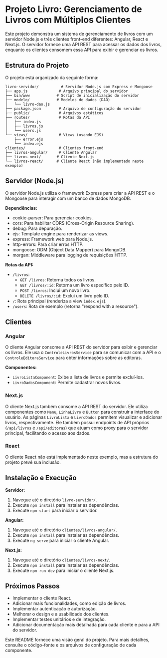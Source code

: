 # Projeto Livro: Gerenciamento de Livros com Múltiplos Clientes

Este projeto demonstra um sistema de gerenciamento de livros com um servidor Node.js e três clientes front-end diferentes: Angular, React e Next.js. O servidor fornece uma API REST para acessar os dados dos livros, enquanto os clientes consomem essa API para exibir e gerenciar os livros.

## Estrutura do Projeto 

O projeto está organizado da seguinte forma:

```
livro-servidor/          # Servidor Node.js com Express e Mongoose
├── app.js              # Arquivo principal do servidor
├── bin/www            # Script de inicialização do servidor
├── modelo/            # Modelos de dados (DAO)
│   └── livro-dao.js
├── package.json        # Arquivo de configuração do servidor
├── public/             # Arquivos estáticos
├── routes/             # Rotas da API
│   ├── index.js
│   ├── livros.js
│   └── users.js
└── views/              # Views (usando EJS)
    ├── error.ejs
    └── index.ejs
clientes/               # Clientes front-end
├── livros-angular/     # Cliente Angular
├── livros-next/       # Cliente Next.js
└── livros-react/      # Cliente React (não implementado neste exemplo)
```

## Servidor (Node.js)

O servidor Node.js utiliza o framework Express para criar a API REST e o Mongoose para interagir com um banco de dados MongoDB.

**Dependências:**

* cookie-parser: Para gerenciar cookies.
* cors: Para habilitar CORS (Cross-Origin Resource Sharing).
* debug: Para depuração.
* ejs: Template engine para renderizar as views.
* express: Framework web para Node.js.
* http-errors: Para criar erros HTTP.
* mongoose: ODM (Object Data Mapper) para MongoDB.
* morgan: Middleware para logging de requisições HTTP.

**Rotas da API:**

* `/livros`:
    * `GET /livros`: Retorna todos os livros.
    * `GET /livros/:id`: Retorna um livro específico pelo ID.
    * `POST /livros`: Inclui um novo livro.
    * `DELETE /livros/:id`: Exclui um livro pelo ID.
* `/`: Rota principal (renderiza a view `index.ejs`).
* `/users`: Rota de exemplo (retorna "respond with a resource").

## Clientes

### Angular

O cliente Angular consome a API REST do servidor para exibir e gerenciar os livros. Ele usa o `ControleLivrosService` para se comunicar com a API e o `ControleEditoraService` para obter informações sobre as editoras.

**Componentes:**

* `LivroListaComponent`: Exibe a lista de livros e permite excluí-los.
* `LivroDadosComponent`: Permite cadastrar novos livros.

### Next.js

O cliente Next.js também consome a API REST do servidor. Ele utiliza componentes como `Menu`, `LinhaLivro` e `Button` para construir a interface do usuário.  As páginas `LivroLista` e `LivroDados` permitem visualizar e adicionar livros, respectivamente. Ele também possui endpoints de API próprios (`/api/livros` e `/api/editoras`) que atuam como proxy para o servidor principal, facilitando o acesso aos dados.

### React

O cliente React não está implementado neste exemplo, mas a estrutura do projeto prevê sua inclusão.

## Instalação e Execução

**Servidor:**

1. Navegue até o diretório `livro-servidor/`.
2. Execute `npm install` para instalar as dependências.
3. Execute `npm start` para iniciar o servidor.

**Angular:**

1. Navegue até o diretório `clientes/livros-angular/`.
2. Execute `npm install` para instalar as dependências.
3. Execute `ng serve` para iniciar o cliente Angular.

**Next.js:**

1. Navegue até o diretório `clientes/livros-next/`.
2. Execute `npm install` para instalar as dependências.
3. Execute `npm run dev` para iniciar o cliente Next.js.


## Próximos Passos

* Implementar o cliente React.
* Adicionar mais funcionalidades, como edição de livros.
* Implementar autenticação e autorização.
* Melhorar o design e a usabilidade dos clientes.
* Implementar testes unitários e de integração.
* Adicionar documentação mais detalhada para cada cliente e para a API do servidor.


Este README fornece uma visão geral do projeto.  Para mais detalhes, consulte o código-fonte e os arquivos de configuração de cada componente.
